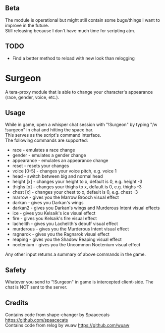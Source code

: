 ## Beta  
The module is operational but might still contain some bugs/things I want to improve in the future.  
Still releasing because I don't have much time for scripting atm.  
  
## TODO  
* Find a better method to reload with new look than relogging  
  
# Surgeon  
A tera-proxy module that is able to change your character's appearance (race, gender, voice, etc.).  
  
## Usage  
While in game, open a whisper chat session with "!Surgeon" by typing "/w !surgeon" in chat and hitting the space bar.  
This serves as the script's command interface.  
The following commands are supported:  
  
* race - emulates a race change  
* gender - emulates a gender change  
* appearance - emulates an appearance change  
* reset - resets your changes  
* voice [0-5] - changes your voice pitch, e.g. voice 1  
* head - switch between big and normal head  
* height [x] - changes your height to x, default is 0, e.g. height -3  
* thighs [x] - changes your thighs to x, default is 0, e.g. thighs -3  
* chest [x] - changes your chest to x, default is 0, e.g. chest -3  
* marrow - gives you the Marrow Brooch visual effect  
* darkan - gives you Darkan\'s wings  
* darkan2 - gives you Darkan\'s wings and Murderous Intent visual effects  
* ice - gives you Kelsaik\'s ice visual effect  
* fire - gives you Kelsaik\'s fire visual effect  
* lachelith - gives you Lachelith\'s debuff visual effect  
* murderous - gives you the Murderous Intent visual effect  
* ragnarok - gives you the Ragnarok visual effect  
* reaping - gives you the Shadow Reaping visual effect  
* noctenium - gives you the Uncommon Noctenium visual effect  
  
Any other input returns a summary of above commands in the game.  
  
## Safety
Whatever you send to "!Surgeon" in game is intercepted client-side. The chat is NOT sent to the server.  
  
## Credits  
Contains code from shape-changer by Spaacecats https://github.com/spaacecats  
Contains code from relog by wuaw https://github.com/wuaw  